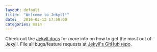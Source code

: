```yaml
---
layout: default
title:  "Welcome to Jekyll!"
date:   2016-02-12 17:50:00
categories: main
---
```


Check out the [Jekyll docs][jekyll] for more info on how to get the most out of Jekyll. File all bugs/feature requests at [Jekyll's GitHub repo][jekyll-gh].

[jekyll-gh]: https://github.com/mojombo/jekyll
[jekyll]:    http://jekyllrb.com